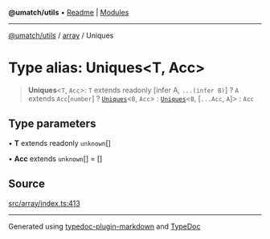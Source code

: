 **@umatch/utils** • [Readme](../../index.md) \| [Modules](../../modules.md)

***

[@umatch/utils](../../modules.md) / [array](../index.md) / Uniques

# Type alias: Uniques\<T, Acc\>

> **Uniques**\<`T`, `Acc`\>: `T` extends readonly [infer A, `...(infer B)`] ? `A` extends `Acc`\[`number`\] ? [`Uniques`](Uniques.md)\<`B`, `Acc`\> : [`Uniques`](Uniques.md)\<`B`, [`...Acc`, `A`]\> : `Acc`

## Type parameters

• **T** extends readonly `unknown`[]

• **Acc** extends `unknown`[] = []

## Source

[src/array/index.ts:413](https://github.com/umatch-oficial/utils/blob/0b3210d/src/array/index.ts#L413)

***

Generated using [typedoc-plugin-markdown](https://www.npmjs.com/package/typedoc-plugin-markdown) and [TypeDoc](https://typedoc.org/)
